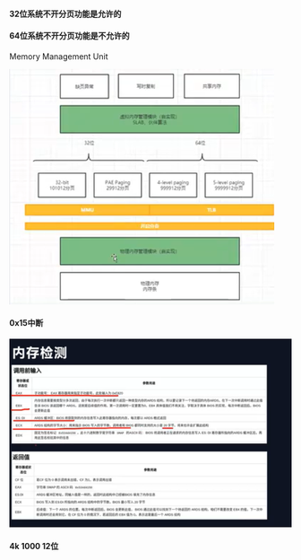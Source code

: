 #### 32位系统不开分页功能是允许的
#### 64位系统不开分页功能是不允许的

Memory Management Unit


![img.png](img.png)



#### 0x15中断

![img_4.png](img_4.png)


#### 4k 1000 12位